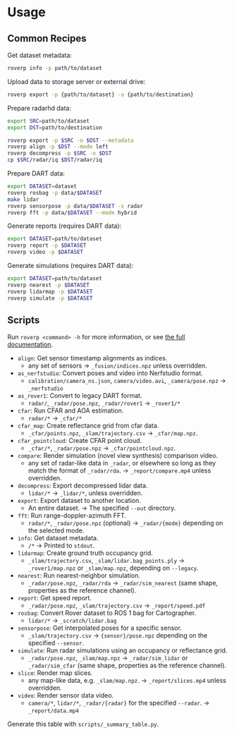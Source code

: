 # Usage

## Common Recipes

Get dataset metadata:
```sh
roverp info -p path/to/dataset
```

Upload data to storage server or external drive:
```sh
roverp export -p {path/to/dataset} -o {path/to/destination}
```

Prepare radarhd data:
```sh
export SRC=path/to/dataset
export DST=path/to/destination

roverp export -p $SRC -o $DST --metadata
roverp align -p $DST --mode left
roverp decompress -p $SRC -o $DST
cp $SRC/radar/iq $DST/radar/iq
```

Prepare DART data:
```sh
export DATASET=dataset
roverp rosbag -p data/$DATASET
make lidar
roverp sensorpose -p data/$DATASET -s radar
roverp fft -p data/$DATASET --mode hybrid
```

Generate reports (requires DART data):
```sh
export DATASET=path/to/dataset
roverp report -p $DATASET
roverp video -p $DATASET
```

Generate simulations (requires DART data):
```sh
export DATASET=path/to/dataset
roverp nearest -p $DATASET
roverp lidarmap -p $DATASET
roverp simulate -p $DATASET
```

## Scripts

Run `roverp <command> -h` for more information, or see [the full documentation](scripts.rst).

- `align`: Get sensor timestamp alignments as indices.
   - any set of sensors &rarr; `_fusion/indices.npz` unless overridden.
- `as_nerfstudio`: Convert poses and video into Nerfstudio format.
   - `calibration/camera_ns.json`, `camera/video.avi`, `_camera/pose.npz` &rarr; `_nerfstudio`
- `as_rover1`: Convert to legacy DART format.
   - `radar/`, `_radar/pose.npz`, `_radar/rover1` &rarr; `_rover1/*`
- `cfar`: Run CFAR and AOA estimation.
   - `radar/*` &rarr; `_cfar/*`
- `cfar_map`: Create reflectance grid from cfar data.
   - `_cfar/points.npz`, `_slam/trajectory.csv` &rarr; `_cfar/map.npz`.
- `cfar_pointcloud`: Create CFAR point cloud.
   - `_cfar/*`, `_radar/pose.npz` &rarr; `_cfar/pointcloud.npz`.
- `compare`: Render simulation (novel view synthesis) comparison video.
   - any set of radar-like data in `_radar`, or elsewhere so long as they match the format of `_radar/rda`. &rarr; `_report/compare.mp4` unless overridden.
- `decompress`: Export decompressed lidar data.
   - `lidar/*` &rarr; `_lidar/*`, unless overridden.
- `export`: Export dataset to another location.
   - An entire dataset. &rarr; The specified `--out` directory.
- `fft`: Run range-doppler-azimuth FFT.
   - `radar/*`, `_radar/pose.npz` (optional) &rarr; `_radar/{mode}` depending on the selected mode.
- `info`: Get dataset metadata.
   - `/*` &rarr; Printed to `stdout`.
- `lidarmap`: Create ground truth occupancy grid.
   - `_slam/trajectory.csv`, `_slam/lidar.bag_points.ply` &rarr; `_rover1/map.npz` or `_slam/map.npz`, depending on `--legacy`.
- `nearest`: Run nearest-neighbor simulation.
   - `_radar/pose.npz`, `_radar/rda` &rarr; `_radar/sim_nearest` (same shape, properties as the reference channel).
- `report`: Get speed report.
   - `_radar/pose.npz`, `_slam/trajectory.csv` &rarr; `_report/speed.pdf`
- `rosbag`: Convert Rover dataset to ROS 1 bag for Cartographer.
   - `lidar/*` &rarr; `_scratch/lidar.bag`
- `sensorpose`: Get interpolated poses for a specific sensor.
   - `_slam/trajectory.csv` &rarr; `{sensor}/pose.npz` depending on the specified `--sensor`.
- `simulate`: Run radar simulations using an occupancy or reflectance grid.
   - `_radar/pose.npz`, `_slam/map.npz` &rarr; `_radar/sim_lidar` or `_radar/sim_cfar` (same shape, properties as the reference channel).
- `slice`: Render map slices.
   - any map-like data, e.g. `_slam/map.npz`. &rarr; `_report/slices.mp4` unless overridden.
- `video`: Render sensor data video.
   - `camera/*`, `lidar/*`, `_radar/{radar}` for the specified `--radar`. &rarr; `_report/data.mp4`

Generate this table with `scripts/_summary_table.py`.
